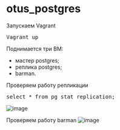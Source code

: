 # otus_postgres
Запускаем Vagrant
<pre>Vagrant up</pre>
Поднимается три ВМ:
- мастер postgres;
- реплика postgres;
- barman.

Проверяем работу репликации 
<pre>select * from pg_stat_replication;</pre>
![image](https://github.com/ViktorKonovalenko/otus_pg/assets/32430041/99398095-588a-4edb-9285-34f068a59341)

Проверяем работу barman
![image](https://github.com/ViktorKonovalenko/otus_pg/assets/32430041/6e2d45d1-788f-4bc6-b5ad-dbc10fd7b41f)
